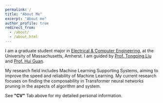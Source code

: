 ```yaml
---
permalink: /
title: "About Me"
excerpt: "About me"
author_profile: true
redirect_from: 
  - /about/
  - /about.html
---
```


I am a graduate student major in [Electrical & Computer Engineering](https://ece.umass.edu/), at the University of Massachusetts, Amherst. I am guided by [Prof. Tongping Liu](https://people.umass.edu/tongping/index.html) and [Prof. Hui Guan](https://guanh01.github.io/).

My research field includes Machine Learning Supporting Systems, aiming to improve the speed and reliability of Machine Learning. My current research focuses on finding the composability in Transformer neural networks pruning in the aspects of algorithm and system.

See **"CV"** Tab above for my detailed personal information.
